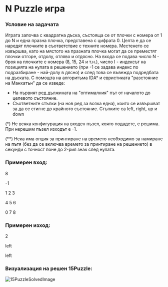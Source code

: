 # N Puzzle игра

### Условие на задачата
Играта започва с квадратна дъска, състояща се от плочки с номера от 1 до N и една празна плочка, представена с цифрата 0. Целта е да се наредят плочките в съответствие с техните номера. Местенето се извършва, като на мястото на празната плочка могат да се преместят плочки отгоре, отдолу, отляво и отдясно. 
На входа се подава число N - броя на плочките с номера (8, 15, 24 и т.н.), число I - индексът на позицията на нулата в решението (при -1 се задава индекс по подразбиране - най-долу в дясно) и след това се въвежда подредбата на дъската. С помощта на алгоритъма IDА* и евристиката "разстояние на Манхатън" да се изведе:

- На първият ред дължината на "оптималния" път от началото до целевото състояние.
- Съответните стъпки (на нов ред за всяка една), които се извършват за да се стигне до крайното състояние. Стъпките са left, right, up и down

(*) Не всяка конфигурация на входен пъзел, която подадете, е решима. При нерешим пъзел изходът е -1.

(**) Нека има опция за принтиране на времето необходимо за намиране на пътя (без да се включва времето за принтиране на решението) в секунди с точност поне до 2-рия знак след нулата. 

### Примерен вход:
8

-1

1 2 3

4 5 6

0 7 8

### Примерен изход:
2

left

left

### Визуализация на решен 15Puzzle:

![15PuzzleSolvedImage](https://michael.kim/images/15puzzle-solved.png)

